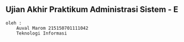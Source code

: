 ## Ujian Akhir Praktikum Administrasi Sistem - E
	oleh :
		Auval Marom 215150701111042
		Teknologi Informasi
